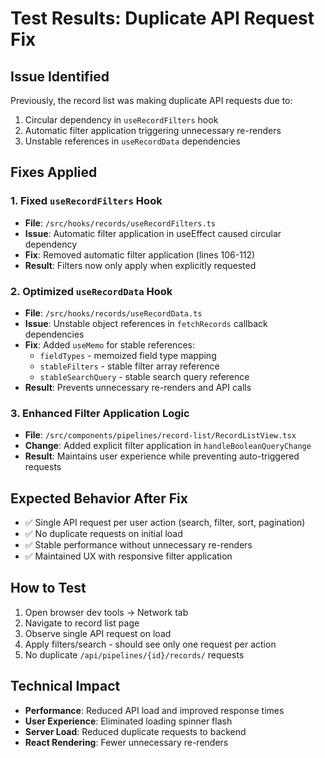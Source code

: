 # Test Results: Duplicate API Request Fix

## Issue Identified
Previously, the record list was making duplicate API requests due to:
1. Circular dependency in `useRecordFilters` hook
2. Automatic filter application triggering unnecessary re-renders
3. Unstable references in `useRecordData` dependencies

## Fixes Applied

### 1. Fixed `useRecordFilters` Hook
- **File**: `/src/hooks/records/useRecordFilters.ts`
- **Issue**: Automatic filter application in useEffect caused circular dependency
- **Fix**: Removed automatic filter application (lines 106-112)
- **Result**: Filters now only apply when explicitly requested

### 2. Optimized `useRecordData` Hook  
- **File**: `/src/hooks/records/useRecordData.ts`
- **Issue**: Unstable object references in `fetchRecords` callback dependencies
- **Fix**: Added `useMemo` for stable references:
  - `fieldTypes` - memoized field type mapping
  - `stableFilters` - stable filter array reference
  - `stableSearchQuery` - stable search query reference
- **Result**: Prevents unnecessary re-renders and API calls

### 3. Enhanced Filter Application Logic
- **File**: `/src/components/pipelines/record-list/RecordListView.tsx`
- **Change**: Added explicit filter application in `handleBooleanQueryChange`
- **Result**: Maintains user experience while preventing auto-triggered requests

## Expected Behavior After Fix
- ✅ Single API request per user action (search, filter, sort, pagination)
- ✅ No duplicate requests on initial load
- ✅ Stable performance without unnecessary re-renders
- ✅ Maintained UX with responsive filter application

## How to Test
1. Open browser dev tools → Network tab
2. Navigate to record list page
3. Observe single API request on load
4. Apply filters/search - should see only one request per action
5. No duplicate `/api/pipelines/{id}/records/` requests

## Technical Impact
- **Performance**: Reduced API load and improved response times
- **User Experience**: Eliminated loading spinner flash
- **Server Load**: Reduced duplicate requests to backend
- **React Rendering**: Fewer unnecessary re-renders